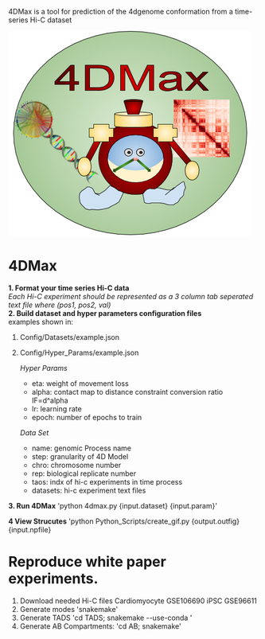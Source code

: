 4DMax is a tool for prediction of the 4dgenome conformation from a time-series Hi-C dataset

![alt text](https://github.com/Max-Highsmith/4DMax/blob/master/4DMax_Logo.png)


# 4DMax 

**1. Format your time series Hi-C data**\
*Each Hi-C experiment should be represented as a 3 column tab seperated text file where (pos1, pos2, val)*\
**2. Build dataset and hyper parameters configuration files**\
examples shown in:
1. Config/Datasets/example.json
2. Config/Hyper_Params/example.json

	*Hyper Params*	
	- eta: weight of movement loss
	- alpha: contact map to distance constraint conversion ratio IF=d^alpha
	- lr: learning rate
	- epoch: number of epochs to train


	*Data Set*
	- name: genomic Process name
	- step: granularity of 4D Model
	- chro: chromosome number
	- rep: biological replicate number
	- taos: indx of hi-c experiments in time process
	- datasets: hi-c experiment text files

**3. Run 4DMax**
	'python 4dmax.py {input.dataset} {input.param}'
	
**4    View Strucutes**
	'python Python_Scripts/create_gif.py {output.outfig} {input.npfile}

# Reproduce white paper experiments.
1.  Download needed Hi-C files Cardiomyocyte GSE106690 iPSC GSE96611
2.  Generate modes
	'snakemake'
3. Generate TADS
	'cd TADS;
	snakemake --use-conda
	'
4. Generate AB Compartments:
	'cd AB;
	snakemake'
	
